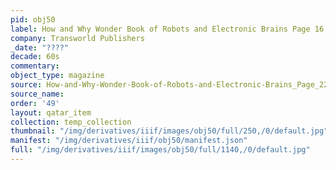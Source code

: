```yaml
---
pid: obj50
label: How and Why Wonder Book of Robots and Electronic Brains Page 16
company: Transworld Publishers
_date: "????"
decade: 60s
commentary:
object_type: magazine
source: How-and-Why-Wonder-Book-of-Robots-and-Electronic-Brains_Page_22
source_name:
order: '49'
layout: qatar_item
collection: temp_collection
thumbnail: "/img/derivatives/iiif/images/obj50/full/250,/0/default.jpg"
manifest: "/img/derivatives/iiif/obj50/manifest.json"
full: "/img/derivatives/iiif/images/obj50/full/1140,/0/default.jpg"
---
```

